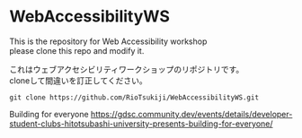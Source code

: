# WebAccessibilityWS
This is the repository for Web Accessibility workshop<br>
please clone this repo and modify it.

これはウェブアクセシビリティワークショップのリポジトリです。<br>
cloneして間違いを訂正してください。
```
git clone https://github.com/RioTsukiji/WebAccessibilityWS.git
```

Building for everyone
https://gdsc.community.dev/events/details/developer-student-clubs-hitotsubashi-university-presents-building-for-everyone/
